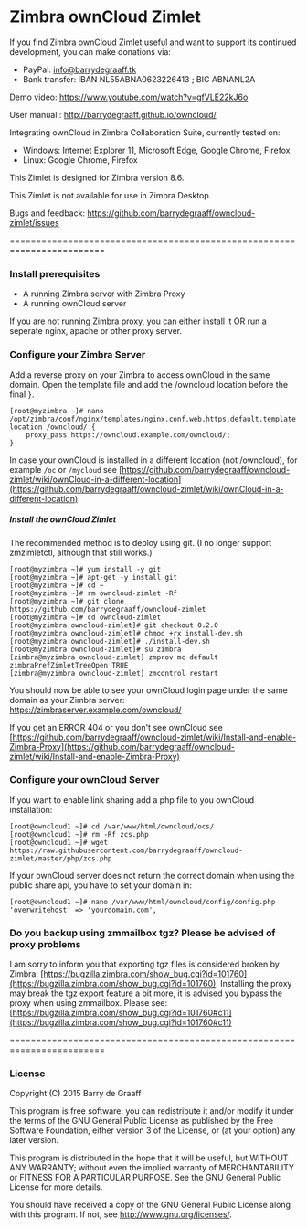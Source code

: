 Zimbra ownCloud Zimlet
==========

If you find Zimbra ownCloud Zimlet useful and want to support its continued development, you can make donations via:
- PayPal: info@barrydegraaff.tk
- Bank transfer: IBAN NL55ABNA0623226413 ; BIC ABNANL2A

Demo video: https://www.youtube.com/watch?v=gfVLE22kJ6o

User manual : http://barrydegraaff.github.io/owncloud/

Integrating ownCloud in Zimbra Collaboration Suite, currently tested on:
- Windows: Internet Explorer 11, Microsoft Edge, Google Chrome, Firefox
- Linux: Google Chrome, Firefox

This Zimlet is designed for Zimbra version 8.6.

This Zimlet is not available for use in Zimbra Desktop.

Bugs and feedback: https://github.com/barrydegraaff/owncloud-zimlet/issues

========================================================================

### Install prerequisites
  - A running Zimbra server with Zimbra Proxy
  - A running ownCloud server
  
If you are not running Zimbra proxy, you can either install it OR run a seperate nginx, apache or other proxy server.


### Configure your Zimbra Server
Add a reverse proxy on your Zimbra to access ownCloud in the same domain. Open the template file and add the /owncloud location before the final `}`. 

    [root@myzimbra ~]# nano /opt/zimbra/conf/nginx/templates/nginx.conf.web.https.default.template
    location /owncloud/ {
        proxy_pass https://owncloud.example.com/owncloud/;
    }

In case your ownCloud is installed in a different location (not /owncloud), for example `/oc` or `/mycloud` see 
[https://github.com/barrydegraaff/owncloud-zimlet/wiki/ownCloud-in-a-different-location](https://github.com/barrydegraaff/owncloud-zimlet/wiki/ownCloud-in-a-different-location)
    
##### Install the ownCloud Zimlet
The recommended method is to deploy using git. (I no longer support zmzimletctl, although that still works.)

    [root@myzimbra ~]# yum install -y git 
    [root@myzimbra ~]# apt-get -y install git
    [root@myzimbra ~]# cd ~
    [root@myzimbra ~]# rm owncloud-zimlet -Rf
    [root@myzimbra ~]# git clone https://github.com/barrydegraaff/owncloud-zimlet
    [root@myzimbra ~]# cd owncloud-zimlet
    [root@myzimbra owncloud-zimlet]# git checkout 0.2.0
    [root@myzimbra owncloud-zimlet]# chmod +rx install-dev.sh
    [root@myzimbra owncloud-zimlet]# ./install-dev.sh
    [root@myzimbra owncloud-zimlet]# su zimbra
    [zimbra@myzimbra owncloud-zimlet] zmprov mc default zimbraPrefZimletTreeOpen TRUE
    [zimbra@myzimbra owncloud-zimlet] zmcontrol restart

You should now be able to see your ownCloud login page under the same domain as your Zimbra server: https://zimbraserver.example.com/owncloud/ 

If you get an ERROR 404 or you don't see ownCloud see 
[https://github.com/barrydegraaff/owncloud-zimlet/wiki/Install-and-enable-Zimbra-Proxy](https://github.com/barrydegraaff/owncloud-zimlet/wiki/Install-and-enable-Zimbra-Proxy)

### Configure your ownCloud Server

If you want to enable link sharing add a php file to you ownCloud installation:

    [root@owncloud1 ~]# cd /var/www/html/owncloud/ocs/
    [root@owncloud1 ~]# rm -Rf zcs.php
    [root@owncloud1 ~]# wget https://raw.githubusercontent.com/barrydegraaff/owncloud-zimlet/master/php/zcs.php

If your ownCloud server does not return the correct domain when using the public share api, you have to set your domain in:

    [root@owncloud1 ~]# nano /var/www/html/owncloud/config/config.php   
    'overwritehost' => 'yourdomain.com',    

### Do you backup using zmmailbox tgz? Please be advised of proxy problems

I am sorry to inform you that exporting tgz files is considered broken by Zimbra: [https://bugzilla.zimbra.com/show_bug.cgi?id=101760](https://bugzilla.zimbra.com/show_bug.cgi?id=101760). 
Installing the proxy may break the tgz export feature a bit more, it is advised you bypass the proxy when using zmmailbox. Please see: [https://bugzilla.zimbra.com/show_bug.cgi?id=101760#c11](https://bugzilla.zimbra.com/show_bug.cgi?id=101760#c11)





========================================================================

### License

Copyright (C) 2015  Barry de Graaff

This program is free software: you can redistribute it and/or modify
it under the terms of the GNU General Public License as published by
the Free Software Foundation, either version 3 of the License, or
(at your option) any later version.

This program is distributed in the hope that it will be useful,
but WITHOUT ANY WARRANTY; without even the implied warranty of
MERCHANTABILITY or FITNESS FOR A PARTICULAR PURPOSE.  See the
GNU General Public License for more details.

You should have received a copy of the GNU General Public License
along with this program.  If not, see http://www.gnu.org/licenses/.
